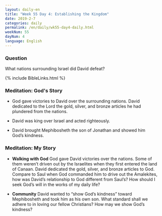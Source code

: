 ```yaml
---
layout: daily-en
title: "Week 55 Day 4: Establishing the Kingdom"
date: 2019-2-7
categories: daily
permalink: /en/daily/wk55-day4-daily.html
weekNum: 55
dayNum: 4
language: English
---
```


### Question     
What nations surrounding Israel did David defeat?

{% include BibleLinks.html %} 

### Meditation: God's Story   
+ God gave victories to David over the surrounding nations. David dedicated to the Lord the gold, silver, and bronze articles he had plundered from the nations.

+ David was king over Israel and acted righteously.

+ David brought Mephibosheth the son of Jonathan and showed him God’s kindness.

### Meditation: My Story   
+ **Walking with God** God gave David victories over the nations. Some of them weren’t driven out by the Israelites when they first entered the land of Canaan. David dedicated the gold, silver, and bronze articles to God. Compare to Saul when God commanded him to drive out the Amalekites, how was David’s relationship to God different from Saul’s? How should I seek God’s will in the works of my daily life?

+ **Community** David wanted to “show God’s kindness” toward Mephibosheth and took him as his own son. What standard shall we adhere to in loving our fellow Christians? How may we show God’s kindness?
